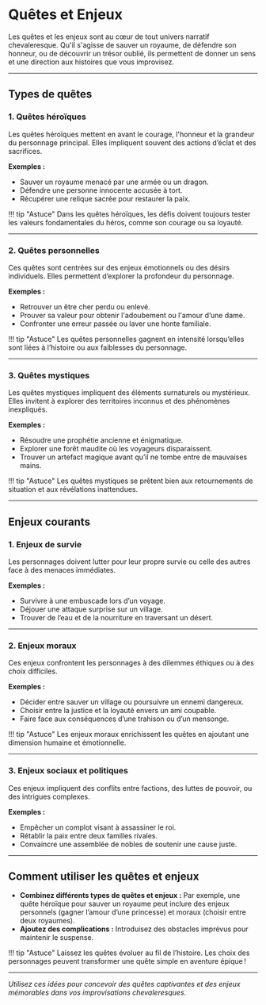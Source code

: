 # Quêtes et Enjeux

Les quêtes et les enjeux sont au cœur de tout univers narratif chevaleresque. Qu'il s'agisse de sauver un royaume, de défendre son honneur, ou de découvrir un trésor oublié, ils permettent de donner un sens et une direction aux histoires que vous improvisez.

---

## Types de quêtes

### 1. Quêtes héroïques

Les quêtes héroïques mettent en avant le courage, l'honneur et la grandeur du personnage principal. Elles impliquent souvent des actions d’éclat et des sacrifices.

**Exemples :**

- Sauver un royaume menacé par une armée ou un dragon.  
- Défendre une personne innocente accusée à tort.  
- Récupérer une relique sacrée pour restaurer la paix.  

!!! tip "Astuce"
    Dans les quêtes héroïques, les défis doivent toujours tester les valeurs fondamentales du héros, comme son courage ou sa loyauté.  

---

### 2. Quêtes personnelles

Ces quêtes sont centrées sur des enjeux émotionnels ou des désirs individuels. Elles permettent d’explorer la profondeur du personnage.

**Exemples :**

- Retrouver un être cher perdu ou enlevé.  
- Prouver sa valeur pour obtenir l'adoubement ou l'amour d’une dame.  
- Confronter une erreur passée ou laver une honte familiale.  

!!! tip "Astuce"
    Les quêtes personnelles gagnent en intensité lorsqu’elles sont liées à l’histoire ou aux faiblesses du personnage.  

---

### 3. Quêtes mystiques

Les quêtes mystiques impliquent des éléments surnaturels ou mystérieux. Elles invitent à explorer des territoires inconnus et des phénomènes inexpliqués.

**Exemples :**

- Résoudre une prophétie ancienne et énigmatique.  
- Explorer une forêt maudite où les voyageurs disparaissent.  
- Trouver un artefact magique avant qu’il ne tombe entre de mauvaises mains.  

!!! tip "Astuce"
    Les quêtes mystiques se prêtent bien aux retournements de situation et aux révélations inattendues.  

---

## Enjeux courants

### 1. Enjeux de survie

Les personnages doivent lutter pour leur propre survie ou celle des autres face à des menaces immédiates.

**Exemples :**

- Survivre à une embuscade lors d’un voyage.  
- Déjouer une attaque surprise sur un village.  
- Trouver de l’eau et de la nourriture en traversant un désert.  

---

### 2. Enjeux moraux

Ces enjeux confrontent les personnages à des dilemmes éthiques ou à des choix difficiles.

**Exemples :**

- Décider entre sauver un village ou poursuivre un ennemi dangereux.  
- Choisir entre la justice et la loyauté envers un ami coupable.  
- Faire face aux conséquences d’une trahison ou d’un mensonge.  

!!! tip "Astuce"
    Les enjeux moraux enrichissent les quêtes en ajoutant une dimension humaine et émotionnelle.  

---

### 3. Enjeux sociaux et politiques

Ces enjeux impliquent des conflits entre factions, des luttes de pouvoir, ou des intrigues complexes.

**Exemples :**

- Empêcher un complot visant à assassiner le roi.  
- Rétablir la paix entre deux familles rivales.  
- Convaincre une assemblée de nobles de soutenir une cause juste.  

---

## Comment utiliser les quêtes et enjeux

- **Combinez différents types de quêtes et enjeux :** Par exemple, une quête héroïque pour sauver un royaume peut inclure des enjeux personnels (gagner l’amour d’une princesse) et moraux (choisir entre deux royaumes).  
- **Ajoutez des complications :** Introduisez des obstacles imprévus pour maintenir le suspense.  

!!! tip "Astuce"
    Laissez les quêtes évoluer au fil de l’histoire. Les choix des personnages peuvent transformer une quête simple en aventure épique !  

---

*Utilisez ces idées pour concevoir des quêtes captivantes et des enjeux mémorables dans vos improvisations chevaleresques.*  
